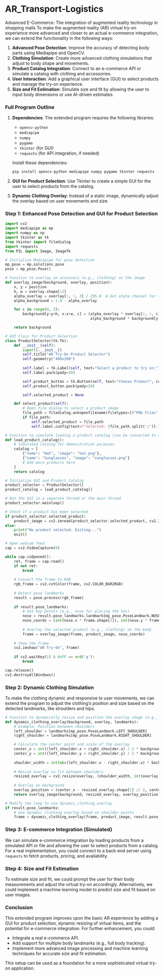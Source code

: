 # AR_Transport-Logistics
 Advanced E-Commerce: The integration of augmented reality technology in shopping malls
To make the augmented reality (AR) virtual try-on experience more advanced and closer to an actual e-commerce integration, we can extend the functionality in the following ways:

1. **Advanced Pose Detection**: Improve the accuracy of detecting body parts using Mediapipe and OpenCV.
2. **Clothing Simulation**: Create more advanced clothing simulations that adjust to body shape and movements.
3. **Product Catalog Integration**: Connect to an e-commerce API or simulate a catalog with clothing and accessories.
4. **User Interaction**: Add a graphical user interface (GUI) to select products and manage the try-on experience.
5. **Size and Fit Estimation**: Simulate size and fit by allowing the user to input body dimensions or use AI-driven estimates.

### Full Program Outline

1. **Dependencies**: The extended program requires the following libraries:
   - `opencv-python`
   - `mediapipe`
   - `numpy`
   - `pygame`
   - `tkinter` (for GUI)
   - `requests` (for API integration, if needed)

   Install these dependencies:
   ```bash
   pip install opencv-python mediapipe numpy pygame tkinter requests
   ```

2. **GUI for Product Selection**: Use Tkinter to create a simple GUI for the user to select products from the catalog.

3. **Dynamic Clothing Overlay**: Instead of a static image, dynamically adjust the overlay based on user movements and size.

### Step 1: Enhanced Pose Detection and GUI for Product Selection

```python
import cv2
import mediapipe as mp
import numpy as np
import tkinter as tk
from tkinter import filedialog
import requests
from PIL import Image, ImageTk

# Initialize Mediapipe for pose detection
mp_pose = mp.solutions.pose
pose = mp_pose.Pose()

# Function to overlay an accessory (e.g., clothing) on the image
def overlay_image(background, overlay, position):
    x, y = position
    h, w = overlay.shape[:2]
    alpha_overlay = overlay[:, :, 3] / 255.0  # Get alpha channel for transparency
    alpha_background = 1.0 - alpha_overlay

    for c in range(0, 3):
        background[y:y+h, x:x+w, c] = (alpha_overlay * overlay[:, :, c] + 
                                       alpha_background * background[y:y+h, x:x+w, c])

    return background

# GUI Class for Product Selection
class ProductSelector(tk.Tk):
    def __init__(self):
        super().__init__()
        self.title("AR Try-On Product Selector")
        self.geometry("400x200")
        
        self.label = tk.Label(self, text="Select a product to try on:")
        self.label.pack(pady=20)

        self.product_button = tk.Button(self, text="Choose Product", command=self.select_product)
        self.product_button.pack(pady=20)

        self.selected_product = None

    def select_product(self):
        # Open file dialog to select a product image
        file_path = filedialog.askopenfilename(filetypes=[("PNG Files", "*.png")])
        if file_path:
            self.selected_product = file_path
            self.label.config(text=f"Selected: {file_path.split('/')[-1]}")

# Function to simulate loading a product catalog (can be connected to an API)
def load_product_catalog():
    # Simulated catalog for demonstration purposes
    catalog = [
        {"name": "Hat", "image": "hat.png"},
        {"name": "Sunglasses", "image": "sunglasses.png"}
        # Add more products here
    ]
    return catalog

# Initialize GUI and Product Catalog
product_selector = ProductSelector()
product_catalog = load_product_catalog()

# Run the GUI in a separate thread or the main thread
product_selector.mainloop()

# Check if a product has been selected
if product_selector.selected_product:
    product_image = cv2.imread(product_selector.selected_product, cv2.IMREAD_UNCHANGED)
else:
    print("No product selected. Exiting...")
    exit()

# Open webcam feed
cap = cv2.VideoCapture(0)

while cap.isOpened():
    ret, frame = cap.read()
    if not ret:
        break
    
    # Convert the frame to RGB
    rgb_frame = cv2.cvtColor(frame, cv2.COLOR_BGR2RGB)
    
    # Detect pose landmarks
    result = pose.process(rgb_frame)
    
    if result.pose_landmarks:
        # Get key points (e.g., nose for placing the hat)
        nose = result.pose_landmarks.landmark[mp_pose.PoseLandmark.NOSE]
        nose_coords = (int(nose.x * frame.shape[1]), int(nose.y * frame.shape[0]))
        
        # Overlay the selected product (e.g., clothing) on the body
        frame = overlay_image(frame, product_image, nose_coords)
    
    # Show the frame
    cv2.imshow("AR Try-On", frame)
    
    if cv2.waitKey(1) & 0xFF == ord('q'):
        break

cap.release()
cv2.destroyAllWindows()
```

### Step 2: Dynamic Clothing Simulation

To make the clothing dynamic and responsive to user movements, we can extend the program to adjust the clothing’s position and size based on the detected landmarks, like shoulders and hips.

```python
# Function to dynamically resize and position the overlay image (e.g., clothing)
def dynamic_clothing_overlay(background, overlay, landmarks):
    # Example: Position between shoulders
    left_shoulder = landmarks[mp_pose.PoseLandmark.LEFT_SHOULDER]
    right_shoulder = landmarks[mp_pose.PoseLandmark.RIGHT_SHOULDER]

    # Calculate the center point and scale of the overlay
    center_x = int((left_shoulder.x + right_shoulder.x) / 2 * background.shape[1])
    center_y = int((left_shoulder.y + right_shoulder.y) / 2 * background.shape[0])
    
    shoulder_width = int(abs(left_shoulder.x - right_shoulder.x) * background.shape[1])
    
    # Resize overlay to fit between shoulders
    resized_overlay = cv2.resize(overlay, (shoulder_width, int(overlay.shape[0] * (shoulder_width / overlay.shape[1]))))
    
    # Overlay on background
    overlay_position = (center_x - resized_overlay.shape[1] // 2, center_y - resized_overlay.shape[0] // 2)
    return overlay_image(background, resized_overlay, overlay_position)

# Modify the loop to use dynamic_clothing_overlay
if result.pose_landmarks:
    # Use dynamic clothing overlay based on shoulder points
    frame = dynamic_clothing_overlay(frame, product_image, result.pose_landmarks.landmark)
```

### Step 3: E-commerce Integration (Simulated)

We can simulate e-commerce integration by loading products from a simulated API or file and allowing the user to select products from a catalog. For a real implementation, you could connect to a back-end server using `requests` to fetch products, pricing, and availability.

### Step 4: Size and Fit Estimation

To estimate size and fit, we could prompt the user for their body measurements and adjust the virtual try-on accordingly. Alternatively, we could implement a machine learning model to predict size and fit based on user images.

### Conclusion

This extended program improves upon the basic AR experience by adding a GUI for product selection, dynamic resizing of virtual items, and the potential for e-commerce integration. For further enhancement, you could:
- Integrate a real e-commerce API.
- Add support for multiple body landmarks (e.g., full body tracking).
- Implement more advanced image processing and machine learning techniques for accurate size and fit estimation. 

This setup can be used as a foundation for a more sophisticated virtual try-on application.
